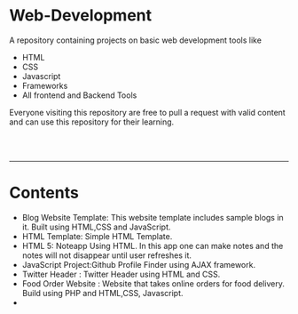 # Web-Development

A repository containing projects on basic web development tools like 

<ul>

  <li>HTML</li>

  <li>CSS</li>

  <li>Javascript</li>

  <li>Frameworks</li>

  <li>All frontend and Backend Tools</li>

  </ul>

Everyone visiting this repository are free to pull a request with valid content and can use this repository for their learning.

<br><br><hr>
<h1><b>Contents</b></h1>
<ul>
<li>Blog Website Template: This website template includes sample blogs in it. 
Built using HTML,CSS and JavaScript. </li>
<li>HTML Template: Simple HTML Template. </li>
<li>HTML 5: Noteapp Using HTML. 
In this app one can make notes and the notes will not disappear until user refreshes it. </li>
<li>JavaScript Project:Github Profile Finder using AJAX framework. </li>
<li>Twitter Header : Twitter Header using HTML and CSS. </li>
<li>Food Order Website : Website that takes online orders for food delivery. Build using PHP and HTML,CSS, Javascript.</li>
  <li></li>
</ul>
